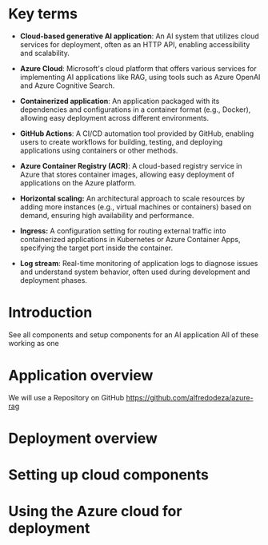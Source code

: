 # Key terms
- **Cloud-based generative AI application**: An AI system that utilizes cloud services for deployment, often as an HTTP API, enabling accessibility and scalability.
    
- **Azure Cloud**: Microsoft's cloud platform that offers various services for implementing AI applications like RAG, using tools such as Azure OpenAI and Azure Cognitive Search.
    
- **Containerized application**: An application packaged with its dependencies and configurations in a container format (e.g., Docker), allowing easy deployment across different environments.
    
- **GitHub Actions**: A CI/CD automation tool provided by GitHub, enabling users to create workflows for building, testing, and deploying applications using containers or other methods.
    
- **Azure Container Registry (ACR)**: A cloud-based registry service in Azure that stores container images, allowing easy deployment of applications on the Azure platform.
    
- **Horizontal scaling:** An architectural approach to scale resources by adding more instances (e.g., virtual machines or containers) based on demand, ensuring high availability and performance.
    
- **Ingress:** A configuration setting for routing external traffic into containerized applications in Kubernetes or Azure Container Apps, specifying the target port inside the container.
    
- **Log stream**: Real-time monitoring of application logs to diagnose issues and understand system behavior, often used during development and deployment phases.
# Introduction
See all components and setup components for an AI application 
All of these working as one
# Application overview
We will use a Repository on GitHub
https://github.com/alfredodeza/azure-rag
# Deployment overview

# Setting up cloud components

# Using the Azure cloud for deployment

